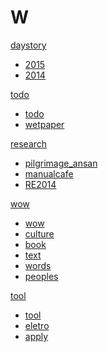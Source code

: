 # W

[daystory]()

  * [2015](2015.md)
  * [2014](2014.md)


[todo]()

  * [todo](todo.md)
  * [wetpaper](wetpaper.md)

[research]()

  * [pilgrimage_ansan](pilgrimage_ansan.md)
  * [manualcafe](manualcafe.md)
  * [RE2014](RE2014.md)






[wow]()

  * [wow](wow.md)
  * [culture](culture.md)
  * [book](book.md)
  * [text](text.md)
  * [words](words.md)
  * [peoples](peoples.md)


[tool]()

  * [tool](tool.md)
  * [eletro](eletro.md)
  * [apply](apply.md)
  


  

